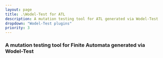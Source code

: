 ```yaml
---
layout: page
title: .\Wodel-Test for ATL
description: A mutation testing tool for ATL generated via Wodel-Test
dropdown: "Wodel-Test plugins"
priority: 3
---
```

### A mutation testing tool for Finite Automata generated via Wodel-Test
